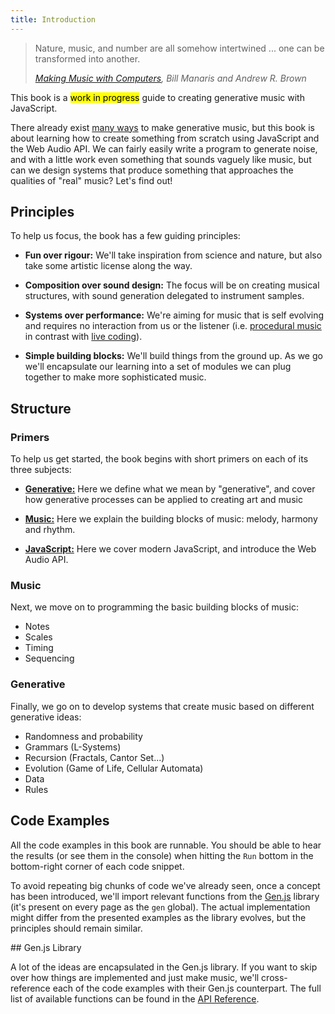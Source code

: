 ```yaml
---
title: Introduction
---
```


> Nature, music, and number are all somehow intertwined ... one can be
> transformed into another.
>
> _[Making Music with Computers](https://www.amazon.com/dp/1439867917), Bill
> Manaris and Andrew R. Brown_

This book is a <mark>work in progress</mark> guide to creating generative music
with JavaScript.

There already exist
[many ways](https://github.com/ciconia/awesome-music/blob/master/README.md#music-programming)
to make generative music, but this book is about learning how to create
something from scratch using JavaScript and the Web Audio API. We can fairly
easily write a program to generate noise, and with a little work even something
that sounds vaguely like music, but can we design systems that produce something
that approaches the qualities of "real" music? Let's find out!

## Principles

To help us focus, the book has a few guiding principles:

- **Fun over rigour:** We'll take inspiration from science and nature, but also
  take some artistic license along the way.

- **Composition over sound design:** The focus will be on creating musical
  structures, with sound generation delegated to instrument samples.

- **Systems over performance:** We're aiming for music that is self evolving and
  requires no interaction from us or the listener (i.e.
  [procedural music](https://en.wikipedia.org/wiki/Generative_music#Creative/procedural)
  in contrast with [live coding](https://en.wikipedia.org/wiki/Live_coding)).

- **Simple building blocks:** We'll build things from the ground up. As we go
  we'll encapsulate our learning into a set of modules we can plug together to
  make more sophisticated music.

## Structure

### Primers

To help us get started, the book begins with short primers on each of its three
subjects:

- [**Generative:**](primers/generative) Here we define what we mean by
  "generative", and cover how generative processes can be applied to creating
  art and music

- [**Music:**](primers/music) Here we explain the building blocks of music:
  melody, harmony and rhythm.

- [**JavaScript:**](primers/javascript) Here we cover modern JavaScript, and
  introduce the Web Audio API.

### Music

Next, we move on to programming the basic building blocks of music:

- Notes
- Scales
- Timing
- Sequencing

### Generative

Finally, we go on to develop systems that create music based on different
generative ideas:

- Randomness and probability
- Grammars (L-Systems)
- Recursion (Fractals, Cantor Set...)
- Evolution (Game of Life, Cellular Automata)
- Data
- Rules

## Code Examples

All the code examples in this book are runnable. You should be able to hear the
results (or see them in the console) when hitting the `Run` bottom in the
bottom-right corner of each code snippet.

To avoid repeating big chunks of code we've already seen, once a concept has
been introduced, we'll import relevant functions from the
[Gen.js](https://www.npmjs.com/package/@meleyal/gen) library (it's present on
every page as the `gen` global). The actual implementation might differ from the
presented examples as the library evolves, but the principles should remain
similar.

## Gen.js Library

A lot of the ideas are encapsulated in the Gen.js library. If you want to skip
over how things are implemented and just make music, we'll cross-reference each
of the code examples with their Gen.js counterpart. The full list of available
functions can be found in the [API Reference](api/index).
